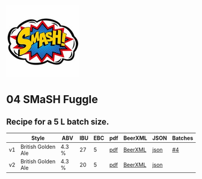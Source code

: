 ![logo](./04_SMaSH_Fuggle.jpeg)

# 04 SMaSH Fuggle

## Recipe for a 5 L batch size.

|    | Style | ABV | IBU | EBC | pdf | BeerXML | JSON | Batches |
|----|-------|-----|-----|-----|-----|---------|------|---------|
| v1 | British Golden Ale | 4.3 % | 27 | 5 | [pdf](./04_SMaSH_Fuggle.pdf) | [BeerXML](./04_SMaSH_Fuggle.xml) | [json](./04_SMaSH_Fuggle.json) | [#4](../../batches/batch_4/README.md) |
| v2 | British Golden Ale | 4.3 % | 20 | 5 | [pdf](./04_SMaSH_Fuggle_v2.pdf) | [BeerXML](./04_SMaSH_Fuggle_v2.xml) | [json](./04_SMaSH_Fuggle_v2.json) | |
